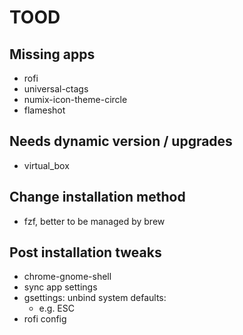 # TOOD

## Missing apps

- rofi
- universal-ctags
- numix-icon-theme-circle
- flameshot

## Needs dynamic version / upgrades

- virtual_box

## Change installation method

- fzf, better to be managed by brew

## Post installation tweaks

- chrome-gnome-shell
- sync app settings
- gsettings: unbind system defaults:
  - e.g. ESC
- rofi config
